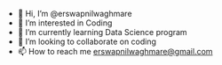 - 👋 Hi, I’m @erswapnilwaghmare
- 👀 I’m interested in Coding
- 🌱 I’m currently learning Data Science program
- 💞️ I’m looking to collaborate on coding 
- 📫 How to reach me erswapnilwaghmare@gmail.com

<!---
erswapnilwaghmare/erswapnilwaghmare is a ✨ special ✨ repository because its `README.md` (this file) appears on your GitHub profile.
You can click the Preview link to take a look at your changes.
--->
